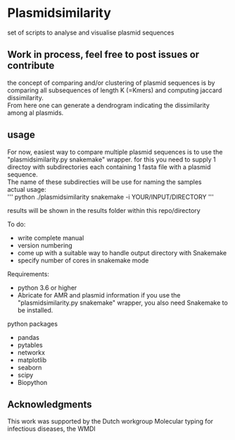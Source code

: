 # Plasmidsimilarity
set of scripts to analyse and visualise plasmid sequences

## Work in process, feel free to post issues or contribute 


the concept of comparing and/or clustering of plasmid sequences is by comparing all subsequences of length K (=Kmers) and computing jaccard dissimilarity.  
From here one can generate a dendrogram indicating the dissimilarity among al plasmids.  



## usage

For now, easiest way to compare multiple plasmid sequences is to use the "plasmidsimilarity.py snakemake" wrapper. for this you need to supply 1 directoy with subdirectories each containing 1 fasta file with a plasmid sequence.  
The name of these subdirecties will be use for naming the samples  
actual usage:   
'''
python ./plasmidsimilarity snakemake -i YOUR/INPUT/DIRECTORY
'''

results will be shown in the results folder within this repo/directory


To do:  
* write complete manual
* version numbering
* come up with a suitable way to handle output directory with Snakemake
* specify number of cores in snakemake mode



Requirements:  
* python 3.6 or higher  
* Abricate  for AMR and plasmid information
if you use the "plasmidsimilarity.py snakemake"  wrapper, you also need Snakemake to be installed.  

python packages  
* pandas
* pytables  
* networkx      
* matplotlib
* seaborn 
* scipy  
* Biopython    




## Acknowledgments

This work was supported by the Dutch workgroup Molecular typing for infectious diseases, the WMDI
